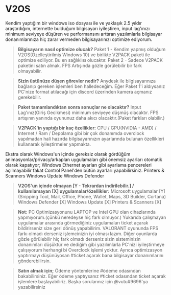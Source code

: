 # V2OS

Kendim yaptığım bir windows iso dosyası ile ve yaklaşık 2.5 yıldır araştırdığım, internette bulduğum bilgisayarı iyileştiren, input lag'ınızı minimum seviyeye düşüren ve performansını arttıran yazılımlarla bilgisayar donanımlarınıza hiç zarar vermeden bilgisayarınızı optimize ediyorum.

> **Bilgisayarın nasıl optimize olucak?**
Paket 1 - Kendim yapmış olduğum V2OS(Özelleştirilmiş Windows 10) ve birlikte V2PACK paketi ile optimize ediliyor. Bu en sağlıklısı olucaktır.
Paket 2 - Sadece V2PACK paketini satın almak. FPS Artışında gözle görülebilir bir fark olmayabilir.

> **Sizin üstünüze düşen görevler nedir?**
Anydesk ile bilgisayarınıza bağlanıp gereken işlemleri ben halledeceğim. Eğer Paket 1'i aldıysanız PC'nize format atılacağı için discord üzerinden kamera açmanız gerekebilir.

> **Paket tamamlandıktan sonra sonuçlar ne olacaktır?**
Input Lag'ınız(Giriş Gecikmesi) minimum seviyeye düşmüş olacaktır.
FPS artışının yanında oyununuz daha akıcı olacaktır.(Paket farkları olabilir.)

> **V2PACK'in yaptığı bir kaç özellikler:**
CPU / GPU(NVIDIA - AMD) / Internet / Ram / Depolama gibi bir çok donanımda overclock yapılmadan hali hazırda bilgisayarınızın ayarlarında bulunan özellikleri kullanarak iyileştirmeler yapmakta.

Ekstra olarak Windows'un içinde gereksiz olarak gördüğüm animasyonlar/privacy/arkaplan uygulamaları gibi önemsiz ayarları otomatik olarak kapatıyor;
Windows Ethernet ayarları gibi ayarlama pencereleri açılmayabilir fakat Control Panel'den bütün ayarları yapabilirsiniz.
Printers & Scanners
Windows Update
Windows Defender

> **V2OS'un içinde olmayan [Y - Tekrardan indirilebilir.] / kullanılamayan [X] uygulamalar/özellikler:**
Microsoft uygulamalar [Y] (Snipping Tool, Mail, Office, Phone, Wallet, Maps, 3D Builder, Cortana)
Windows Defender [X]
Windows Update [X]
Printers & Scanners [X]

> **Not:**
PC Optimizasyonunu LAPTOP ve Intel GPU olan cihazlarında yapmıyorum.(çünkü neredeyse hiç fark olmuyor.)
Yukarıda çalışmayan uygulamalar arasında görmediğiniz uygulamaları ticket açarak bildirirseniz size geri dönüş yapabilirim.
VALORANT oyununda FPS farkı olmadı derseniz işlemcinizin iyi olması lazım.
Diğer oyunlarda gözle görülebilir hiç fark olmadı derseniz sizin sisteminizin donanımları düşüktür ve dediğim gibi yazılımlarla PC'nizi iyileştirmeye çalışıyorum herhangi bi Overclock işlemi yoktur.
Ayrıca optimizasyon yaptırmayı düşünüyosan #ticket açarak bana bilgisayar donanımlarını gönderebilirsin.

> **Satın almak için;**
Ödeme yöntemlerine #ödeme odasından bakabilirsiniz.
Eğer ödeme yaptıysanız #ticket odasından ticket açarak işlemlere başlayabiliriz.
Başka sorularınız için @vutu#9696'ya yazabilirsiniz
